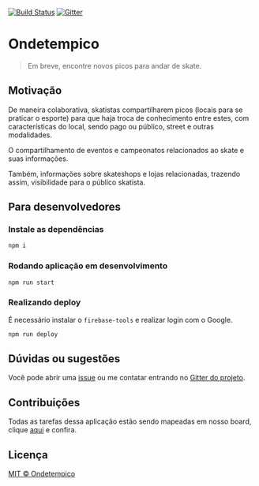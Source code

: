 [![Build Status](https://travis-ci.org/ondetempico/pwa.svg?branch=master)](https://travis-ci.org/ondetempico/pwa)
[![Gitter](https://badges.gitter.im/ondetempico/Lobby.svg)](https://gitter.im/ondetempico/Lobby?utm_source=badge&utm_medium=badge&utm_campaign=pr-badge)

# Ondetempico
> Em breve, encontre novos picos para andar de skate.

## Motivação
De maneira colaborativa, skatistas compartilharem picos (locais para se praticar o esporte) para que haja troca de conhecimento entre estes, com características do local, sendo pago ou público, street e outras modalidades.

O compartilhamento de eventos e campeonatos relacionados ao skate e suas informações.

Também, informações sobre skateshops e lojas relacionadas, trazendo assim, visibilidade para o público skatista.

## Para desenvolvedores

### Instale as dependências
```sh
npm i
```

### Rodando aplicação em desenvolvimento
```sh
npm run start
```

### Realizando deploy
É necessário instalar o `firebase-tools` e realizar login com o Google.

```sh
npm run deploy 
```

## Dúvidas ou sugestões
Você pode abrir uma [issue](https://github.com/ondetempico/pwa/issues/new) ou me contatar entrando no [Gitter do projeto](https://gitter.im/ondetempico).

## Contribuições
Todas as tarefas dessa aplicação estão sendo mapeadas em nosso board, clique [aqui](https://github.com/ondetempico/pwa/projects/1) e confira.

## Licença

[MIT © Ondetempico](https://github.com/ondetempico/pwa/blob/master/LICENSE.md)
